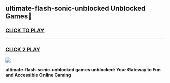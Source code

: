 
## ultimate-flash-sonic-unblocked Unblocked Games👋
<h3>
<a href="https://news.freeplayer.one?title=ultimate-flash-sonic-unblocked&ref=16F">CLICK TO PLAY</a></h3>
<hr>

<h3>
<a href="https://news.freeplayer.one?title=ultimate-flash-sonic-unblocked&ref=16F">CLICK 2 PLAY</a>
  
</h3>

<a href="https://news.freeplayer.one?title=ultimate-flash-sonic-unblocked&ref=16F/"><img src="https://clearcache.store/games.png"></a>


**ultimate-flash-sonic-unblocked games unblocked: Your Gateway to Fun and Accessible Online Gaming**
